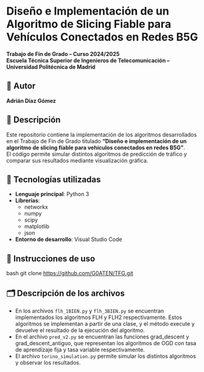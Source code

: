 # Diseño e Implementación de un Algoritmo de Slicing Fiable para Vehículos Conectados en Redes B5G

**Trabajo de Fin de Grado – Curso 2024/2025**  
**Escuela Técnica Superior de Ingenieros de Telecomunicación – Universidad Politécnica de Madrid**  

## 👤 Autor
**Adrián Díaz Gómez**

## 📝 Descripción

Este repositorio contiene la implementación de los algoritmos desarrollados en el Trabajo de Fin de Grado titulado **“Diseño e implementación de un algoritmo de slicing fiable para vehículos conectados en redes B5G”**.  
El código permite simular distintos algoritmos de predicción de tráfico y comparar sus resultados mediante visualización gráfica.

## 🧰 Tecnologías utilizadas

- **Lenguaje principal**: Python 3
- **Librerías**:
  - networkx
  - numpy
  - scipy
  - matplotlib
  - json
- **Entorno de desarrollo**: Visual Studio Code

## 🚀 Instrucciones de uso
   
bash
   git clone https://github.com/G0ATEN/TFG.git

## 🗂️ Descripción de los archivos
- En los archivos `flh_1BIEN.py` y `flh_3BIEN.py` se encuentran implementados los algoritmos FLH y FLH2 respectivamente. Estos algoritmos se implementan a partir de una clase, y el método execute y devuelve el resultado de la ejecución del algoritmo.
- En el archivo `pred_v2.py` se encuentran las funciones grad_descent y grad_descent_antiguo, que representan los algoritmos de OGD con tasa de aprendizaje fija y tasa variable respectivamente.
- El archivo `torino_simulation.py` permite simular los distintos algoritmos y observar los resultados.
